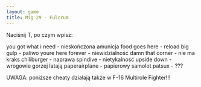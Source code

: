 ```yaml
---
layout: game
title: Mig 29 - Fulcrum
---
```


Naciśnij T, po czym wpisz:

you got what i need 	- nieskończona amunicja
food goes here      		- reload
big gulp            		- paliwo
youre here forever  	- niewidzialność
damn that corner    		- nie ma kraks
chiliburger         		- naprawa
spindive            		- nietykalność
upside down         		- wrogowie gorzej latają
paperairplane       		- papierowy samolot
patsux              		- ???

UWAGA: poniższe cheaty działają także w F-16 Multirole Fighter!!!
